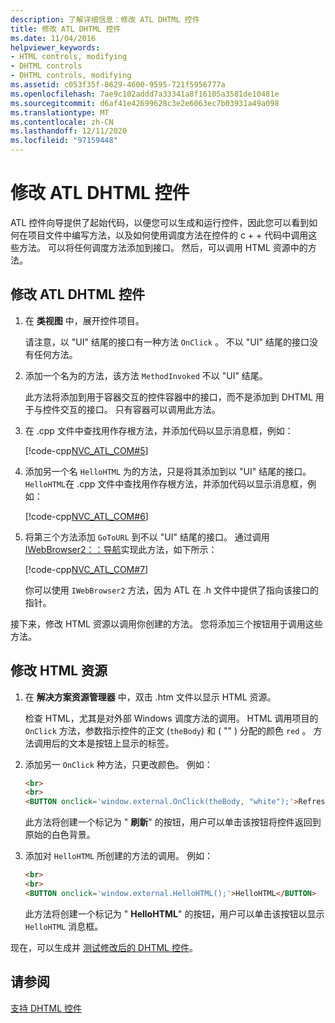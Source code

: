 ```yaml
---
description: 了解详细信息：修改 ATL DHTML 控件
title: 修改 ATL DHTML 控件
ms.date: 11/04/2016
helpviewer_keywords:
- HTML controls, modifying
- DHTML controls
- DHTML controls, modifying
ms.assetid: c053f35f-8629-4600-9595-721f5956777a
ms.openlocfilehash: 7ae9c102addd7a33341a8f16105a3581de10481e
ms.sourcegitcommit: d6af41e42699628c3e2e6063ec7b03931a49a098
ms.translationtype: MT
ms.contentlocale: zh-CN
ms.lasthandoff: 12/11/2020
ms.locfileid: "97159448"
---
```

# <a name="modifying-the-atl-dhtml-control"></a>修改 ATL DHTML 控件

ATL 控件向导提供了起始代码，以便您可以生成和运行控件，因此您可以看到如何在项目文件中编写方法，以及如何使用调度方法在控件的 c + + 代码中调用这些方法。 可以将任何调度方法添加到接口。 然后，可以调用 HTML 资源中的方法。

## <a name="to-modify-the-atl-dhtml-control"></a>修改 ATL DHTML 控件

1. 在 **类视图** 中，展开控件项目。

   请注意，以 "UI" 结尾的接口有一种方法 `OnClick` 。 不以 "UI" 结尾的接口没有任何方法。

1. 添加一个名为的方法，该方法 `MethodInvoked` 不以 "UI" 结尾。

   此方法将添加到用于容器交互的控件容器中的接口，而不是添加到 DHTML 用于与控件交互的接口。 只有容器可以调用此方法。

1. 在 .cpp 文件中查找用作存根方法，并添加代码以显示消息框，例如：

   [!code-cpp[NVC_ATL_COM#5](../atl/codesnippet/cpp/modifying-the-atl-dhtml-control_1.cpp)]

1. 添加另一个名 `HelloHTML` 为的方法，只是将其添加到以 "UI" 结尾的接口。 `HelloHTML`在 .cpp 文件中查找用作存根方法，并添加代码以显示消息框，例如：

   [!code-cpp[NVC_ATL_COM#6](../atl/codesnippet/cpp/modifying-the-atl-dhtml-control_2.cpp)]

1. 将第三个方法添加 `GoToURL` 到不以 "UI" 结尾的接口。 通过调用 [IWebBrowser2：：导航](/previous-versions//aa752133\(v=vs.85\))实现此方法，如下所示：

   [!code-cpp[NVC_ATL_COM#7](../atl/codesnippet/cpp/modifying-the-atl-dhtml-control_3.cpp)]

   你可以使用 `IWebBrowser2` 方法，因为 ATL 在 .h 文件中提供了指向该接口的指针。

接下来，修改 HTML 资源以调用你创建的方法。 您将添加三个按钮用于调用这些方法。

## <a name="to-modify-the-html-resource"></a>修改 HTML 资源

1. 在 **解决方案资源管理器** 中，双击 .htm 文件以显示 HTML 资源。

   检查 HTML，尤其是对外部 Windows 调度方法的调用。 HTML 调用项目的 `OnClick` 方法，参数指示控件的正文 (`theBody`) 和 ( "" ) 分配的颜色 `red` 。 方法调用后的文本是按钮上显示的标签。

1. 添加另一 `OnClick` 种方法，只更改颜色。 例如：

    ```html
    <br>
    <br>
    <BUTTON onclick='window.external.OnClick(theBody, "white");'>Refresh</BUTTON>
    ```

   此方法将创建一个标记为 " **刷新**" 的按钮，用户可以单击该按钮将控件返回到原始的白色背景。

1. 添加对 `HelloHTML` 所创建的方法的调用。 例如：

    ```html
    <br>
    <br>
    <BUTTON onclick='window.external.HelloHTML();'>HelloHTML</BUTTON>
    ```

   此方法将创建一个标记为 " **HelloHTML**" 的按钮，用户可以单击该按钮以显示 `HelloHTML` 消息框。

现在，可以生成并 [测试修改后的 DHTML 控件](../atl/testing-the-modified-atl-dhtml-control.md)。

## <a name="see-also"></a>请参阅

[支持 DHTML 控件](../atl/atl-support-for-dhtml-controls.md)
